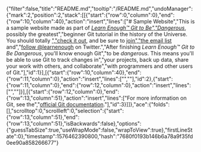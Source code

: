 {"filter":false,"title":"README.md","tooltip":"/README.md","undoManager":{"mark":2,"position":2,"stack":[[{"start":{"row":0,"column":0},"end":{"row":10,"column":40},"action":"insert","lines":["# Sample Website","This is a sample website made as part of [*Learn Enough™ Git to Be","Dangerous*](https://www.learnenough.com/git-tutorial), possibly the greatest","beginner Git tutorial in the history of the Universe. You should totally [","check it out](https://www.learnenough.com/git-tutorial), and be sure to [join","the email list](https://www.learnenough.com/#email_list) and","[follow @learnenough](http://twitter.com/learnenough) on Twitter.","After finishing *Learn Enough™ Git to Be Dangerous*, you'll know enough Git","to be *dangerous*. This means you'll be able to use Git to track changes in","your projects, back up data, share your work with others, and collaborate","with programmers and other users of Git."],"id":1}],[{"start":{"row":10,"column":40},"end":{"row":11,"column":0},"action":"insert","lines":["",""],"id":2},{"start":{"row":11,"column":0},"end":{"row":12,"column":0},"action":"insert","lines":["",""]}],[{"start":{"row":12,"column":0},"end":{"row":13,"column":51},"action":"insert","lines":["For more information on Git, see the","[official Git documentation](https://git-scm.com/)."],"id":3}]]},"ace":{"folds":[],"scrolltop":0,"scrollleft":0,"selection":{"start":{"row":13,"column":51},"end":{"row":13,"column":51},"isBackwards":false},"options":{"guessTabSize":true,"useWrapMode":false,"wrapToView":true},"firstLineState":0},"timestamp":1576462390800,"hash":"7680f0193b146b6a78a9f35fd0ee90a858266677"}